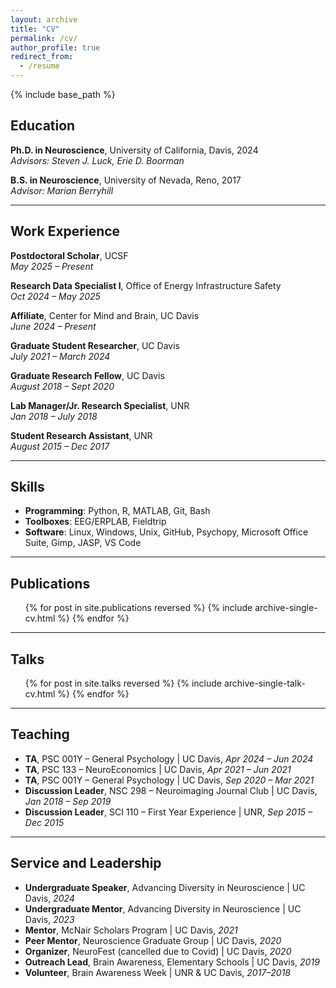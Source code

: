 ```yaml
---
layout: archive
title: "CV"
permalink: /cv/
author_profile: true
redirect_from:
  - /resume
---
```


{% include base_path %}

## Education

**Ph.D. in Neuroscience**, University of California, Davis, 2024  
*Advisors: Steven J. Luck, Erie D. Boorman*

**B.S. in Neuroscience**, University of Nevada, Reno, 2017  
*Advisor: Marian Berryhill*

---

## Work Experience

**Postdoctoral Scholar**, UCSF  
*May 2025 – Present*

**Research Data Specialist I**, Office of Energy Infrastructure Safety  
*Oct 2024 – May 2025*

**Affiliate**, Center for Mind and Brain, UC Davis  
*June 2024 – Present*

**Graduate Student Researcher**, UC Davis  
*July 2021 – March 2024*

**Graduate Research Fellow**, UC Davis  
*August 2018 – Sept 2020*

**Lab Manager/Jr. Research Specialist**, UNR  
*Jan 2018 – July 2018*

**Student Research Assistant**, UNR  
*August 2015 – Dec 2017*

---

## Skills

- **Programming**: Python, R, MATLAB, Git, Bash  
- **Toolboxes**: EEG/ERPLAB, Fieldtrip  
- **Software**: Linux, Windows, Unix, GitHub, Psychopy, Microsoft Office Suite, Gimp, JASP, VS Code

---

## Publications

<ul>
  {% for post in site.publications reversed %}
    {% include archive-single-cv.html %}
  {% endfor %}
</ul>

---

## Talks

<ul>
  {% for post in site.talks reversed %}
    {% include archive-single-talk-cv.html %}
  {% endfor %}
</ul>

---

## Teaching

- **TA**, PSC 001Y – General Psychology | UC Davis, *Apr 2024 – Jun 2024*  
- **TA**, PSC 133 – NeuroEconomics | UC Davis, *Apr 2021 – Jun 2021*  
- **TA**, PSC 001Y – General Psychology | UC Davis, *Sep 2020 – Mar 2021*  
- **Discussion Leader**, NSC 298 – Neuroimaging Journal Club | UC Davis, *Jan 2018 – Sep 2019*  
- **Discussion Leader**, SCI 110 – First Year Experience | UNR, *Sep 2015 – Dec 2015*

---

## Service and Leadership

- **Undergraduate Speaker**, Advancing Diversity in Neuroscience | UC Davis, *2024*  
- **Undergraduate Mentor**, Advancing Diversity in Neuroscience | UC Davis, *2023*  
- **Mentor**, McNair Scholars Program | UC Davis, *2021*  
- **Peer Mentor**, Neuroscience Graduate Group | UC Davis, *2020*  
- **Organizer**, NeuroFest (cancelled due to Covid) | UC Davis, *2020*  
- **Outreach Lead**, Brain Awareness, Elementary Schools | UC Davis, *2019*  
- **Volunteer**, Brain Awareness Week | UNR & UC Davis, *2017–2018*

